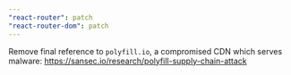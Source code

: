 ```yaml
---
"react-router": patch
"react-router-dom": patch
---
```


Remove final reference to `polyfill.io`, a compromised CDN which serves malware: https://sansec.io/research/polyfill-supply-chain-attack
